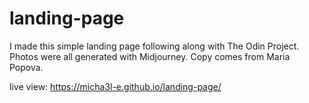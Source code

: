 # landing-page
I made this simple landing page following along with The Odin Project. Photos were all generated with Midjourney. Copy comes from Maria Popova. 

live view: https://micha3l-e.github.io/landing-page/